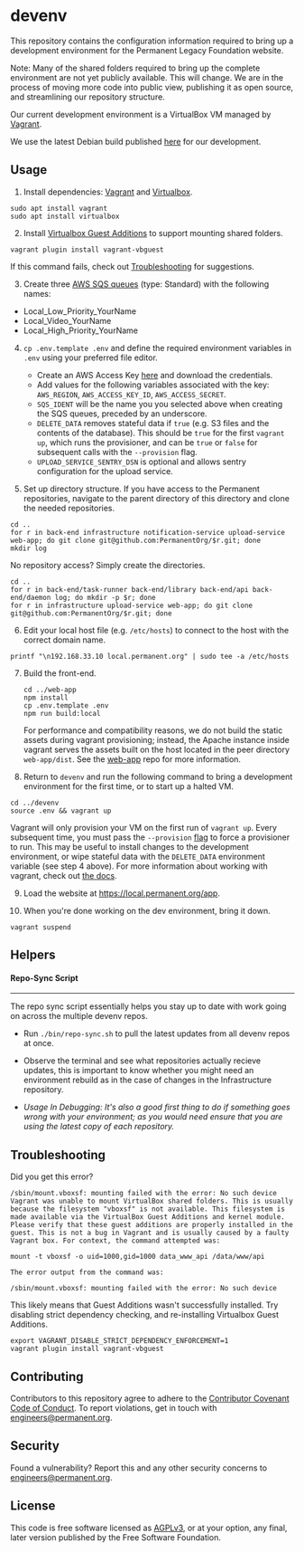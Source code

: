 # devenv

This repository contains the configuration information required to
bring up a development environment for the Permanent Legacy Foundation
website.

Note: Many of the shared folders required to bring up the complete
environment are not yet publicly available.  This will change.  We are
in the process of moving more code into public view, publishing it as
open source, and streamlining our repository structure.

Our current development environment is a VirtualBox VM managed by [Vagrant](https://www.vagrantup.com/).

We use the latest Debian build published [here](https://app.vagrantup.com/generic/boxes/debian10) for our development.

## Usage

1. Install dependencies: [Vagrant](https://www.vagrantup.com/downloads) and [Virtualbox](https://www.virtualbox.org/wiki/Downloads).
```
sudo apt install vagrant
sudo apt install virtualbox
```

2. Install [Virtualbox Guest Additions](https://www.virtualbox.org/manual/ch04.html) to support mounting shared folders.
```
vagrant plugin install vagrant-vbguest
```
If this command fails, check out [Troubleshooting](#troubleshooting) for suggestions.

3. Create three [AWS SQS queues](https://aws.amazon.com/sqs/) (type: Standard) with the following names:
- Local_Low_Priority_YourName
- Local_Video_YourName
- Local_High_Priority_YourName

4. `cp .env.template .env` and define the required environment variables in `.env` using your preferred file editor.
    - Create an AWS Access Key [here](https://console.aws.amazon.com/iam/home?#/security_credentials) and download the credentials.
    - Add values for the following variables associated with the key: `AWS_REGION`, `AWS_ACCESS_KEY_ID`, `AWS_ACCESS_SECRET`.
    - `SQS_IDENT` will be the name you you selected above when creating the SQS queues, preceded by an underscore.
    - `DELETE_DATA` removes stateful data if `true` (e.g. S3 files and the contents of the database). This should be `true` for the first `vagrant up`, which runs the provisioner, and can be `true` or `false` for subsequent calls with the `--provision` flag.
    - `UPLOAD_SERVICE_SENTRY_DSN` is optional and allows sentry configuration for the upload service.

 5. Set up directory structure. If you have access to the Permanent repositories, navigate to the parent directory of this directory and clone the needed repositories.
```
cd ..
for r in back-end infrastructure notification-service upload-service web-app; do git clone git@github.com:PermanentOrg/$r.git; done
mkdir log
```

No repository access? Simply create the directories.
```
cd ..
for r in back-end/task-runner back-end/library back-end/api back-end/daemon log; do mkdir -p $r; done
for r in infrastructure upload-service web-app; do git clone git@github.com:PermanentOrg/$r.git; done
```

6. Edit your local host file (e.g. `/etc/hosts`) to connect to the host with the correct domain name.
```
printf "\n192.168.33.10 local.permanent.org" | sudo tee -a /etc/hosts
```

7. Build the front-end.
   ```
   cd ../web-app
   npm install
   cp .env.template .env
   npm run build:local
   ```

   For performance and compatibility reasons, we do not build the static assets
   during vagrant provisioning; instead, the Apache instance inside vagrant
   serves the assets built on the host located in the peer directory
   `web-app/dist`. See the [web-app](https://github.com/PermanentOrg/web-app)
   repo for more information.

8. Return to `devenv` and run the following command to bring a development environment for the first
time, or to start up a halted VM.
```
cd ../devenv
source .env && vagrant up
```

Vagrant will only provision your VM on the first run of `vagrant up`. Every subsequent time, you must pass the `--provision` [flag](https://www.vagrantup.com/docs/cli/up#no-provision) to force a provisioner to run. This may be useful to install changes to the development environment, or wipe stateful data with the `DELETE_DATA` environment variable (see step 4 above). For more information about working with vagrant, check out [the docs](https://www.vagrantup.com/docs).

9. Load the website at https://local.permanent.org/app.

10. When you're done working on the dev environment, bring it down.
```
vagrant suspend
```

## Helpers

#### Repo-Sync Script
---

The repo sync script essentially helps you stay up to date with work going on across the multiple devenv repos.

* Run `./bin/repo-sync.sh` to pull the latest updates from all devenv repos at once.

* Observe the terminal and see what repositories actually recieve updates, this is important to know whether you might need an environment rebuild as in the case of changes in the Infrastructure repository.

* *Usage In Debugging: It's also a good first thing to do if something goes wrong with your environment; as you would need ensure that you are using the latest copy of each repository.*

## Troubleshooting

Did you get this error?

```
/sbin/mount.vboxsf: mounting failed with the error: No such device
Vagrant was unable to mount VirtualBox shared folders. This is usually
because the filesystem "vboxsf" is not available. This filesystem is
made available via the VirtualBox Guest Additions and kernel module.
Please verify that these guest additions are properly installed in the
guest. This is not a bug in Vagrant and is usually caused by a faulty
Vagrant box. For context, the command attempted was:

mount -t vboxsf -o uid=1000,gid=1000 data_www_api /data/www/api

The error output from the command was:

/sbin/mount.vboxsf: mounting failed with the error: No such device

```

This likely means that Guest Additions wasn't successfully installed. Try disabling strict dependency checking, and re-installing Virtualbox Guest Additions.

```
export VAGRANT_DISABLE_STRICT_DEPENDENCY_ENFORCEMENT=1
vagrant plugin install vagrant-vbguest
```

## Contributing

Contributors to this repository agree to adhere to the [Contributor Covenant Code of Conduct](CODE_OF_CONDUCT.md). To report violations, get in touch with engineers@permanent.org.

## Security

Found a vulnerability? Report this and any other security concerns to engineers@permanent.org.

## License

This code is free software licensed as [AGPLv3](LICENSE), or at your
option, any final, later version published by the Free Software
Foundation.
